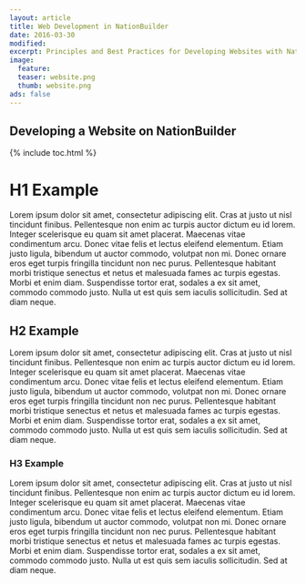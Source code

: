 ```yaml
---
layout: article
title: Web Development in NationBuilder
date: 2016-03-30
modified:
excerpt: Principles and Best Practices for Developing Websites with NationBuilder
image: 
  feature:
  teaser: website.png
  thumb: website.png
ads: false
---
```


## Developing a Website on NationBuilder

{% include toc.html %}

# H1 Example

Lorem ipsum dolor sit amet, consectetur adipiscing elit. Cras at justo ut nisl tincidunt finibus. Pellentesque non enim ac turpis auctor dictum eu id lorem. Integer scelerisque eu quam sit amet placerat. Maecenas vitae condimentum arcu. Donec vitae felis et lectus eleifend elementum. Etiam justo ligula, bibendum ut auctor commodo, volutpat non mi. Donec ornare eros eget turpis fringilla tincidunt non nec purus. Pellentesque habitant morbi tristique senectus et netus et malesuada fames ac turpis egestas. Morbi et enim diam. Suspendisse tortor erat, sodales a ex sit amet, commodo commodo justo. Nulla ut est quis sem iaculis sollicitudin. Sed at diam neque.

## H2 Example

Lorem ipsum dolor sit amet, consectetur adipiscing elit. Cras at justo ut nisl tincidunt finibus. Pellentesque non enim ac turpis auctor dictum eu id lorem. Integer scelerisque eu quam sit amet placerat. Maecenas vitae condimentum arcu. Donec vitae felis et lectus eleifend elementum. Etiam justo ligula, bibendum ut auctor commodo, volutpat non mi. Donec ornare eros eget turpis fringilla tincidunt non nec purus. Pellentesque habitant morbi tristique senectus et netus et malesuada fames ac turpis egestas. Morbi et enim diam. Suspendisse tortor erat, sodales a ex sit amet, commodo commodo justo. Nulla ut est quis sem iaculis sollicitudin. Sed at diam neque.

### H3 Example

Lorem ipsum dolor sit amet, consectetur adipiscing elit. Cras at justo ut nisl tincidunt finibus. Pellentesque non enim ac turpis auctor dictum eu id lorem. Integer scelerisque eu quam sit amet placerat. Maecenas vitae condimentum arcu. Donec vitae felis et lectus eleifend elementum. Etiam justo ligula, bibendum ut auctor commodo, volutpat non mi. Donec ornare eros eget turpis fringilla tincidunt non nec purus. Pellentesque habitant morbi tristique senectus et netus et malesuada fames ac turpis egestas. Morbi et enim diam. Suspendisse tortor erat, sodales a ex sit amet, commodo commodo justo. Nulla ut est quis sem iaculis sollicitudin. Sed at diam neque.
